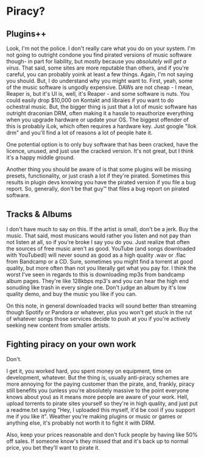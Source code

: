 # Piracy?

## Plugins++

Look, I'm not the police. I don't really care what you do on your system. I'm not going to outright condone you find pirated versions of music software though- in part for liability, but mostly because you *absolutely will get a virus*. That said, some sites are more reputable than others, and if you're careful, you can probably yoink at least a few things. Again, I'm not saying you should. But, I do understand why you might want to. First, yeah, some of the music software is ungodly expensive. DAWs are not cheap - I mean, Reaper is, but it's UI is, well, it's Reaper - and some software is nuts. You could easily drop $10,000 on Kontakt and libraies if you want to do ochestral music. But, the bigger thing is just that a lot of music software has outright draconian DRM, often making it a hassle to reauthorize everything when you upgrade hardware or update your OS. The biggest offender of this is probably iLok, which often requires a hardware key. Just google "Ilok drm" and you'll find a lot of reasons a lot of people hate it.

One potential option is to only buy software that has been cracked, have the licence, unused, and just use the cracked version. It's not great, but I think it's a happy middle ground.

Another thing you should be aware of is that some plugins will be missing presets, functionality, or just crash a lot if they're pirated. Sometimes this results in plugin devs knowing you have the pirated version if you file a bug report. So, generally, don't be that guy™ that files a bug report on pirated software.

## Tracks & Albums

I don't have much to say on this. If the artist is small, don't be a jerk. Buy the music. That said, most musicans would rather you listen and not pay than not listen at all, so if you're broke I say you do you. Just realize that often the sources of free music aren't as good. YouTube (and songs downloaded with YouTubedl) will never sound as good as a high quality .wav or .flac from Bandcamp or a CD. Sure, sometimes you might find a torrent at good quality, but more often than not you literally get what you pay for. I think the worst I've seen in regards to this is downloading mp3s from bandcamp album pages. They're like 128kbps mp3's and you can hear the high end sonuding like trash in every single one. Don't judge an album by it's low quality demo, and buy the music you like if you can.

On this note, in general downloaded tracks will sound better than streaming though Spotify or Pandora or whatever, plus you won't get stuck in the rut of whatever songs those services decide to push at you if you're actively seeking new content from smaller artists.

## Fighting piracy on your own work

Don't.

I get it, you worked hard, you spent money on equipment, time on development, whatever. But the thing is, usually anti-piracy schemes are more annoying for the paying customer than the pirate, and, frankly, piracy still benefits you (unless you're absolutely massive to the point everyone knows about you) as it means more people are aware of your work. Hell, upload torrents to pirate sites yourself so they're in high quality, and just put a readme.txt saying "Hey, I uploaded this myself, it'd be cool if you support me if you like it". Weather you're making plugins or music or games or anything else, it's probably not worth it to fight it with DRM.

Also, keep your prices reasonable and don't fuck people by having like 50% off sales. If someone know's they missed that and it's back up to normal price, you bet they'll want to pirate it.



